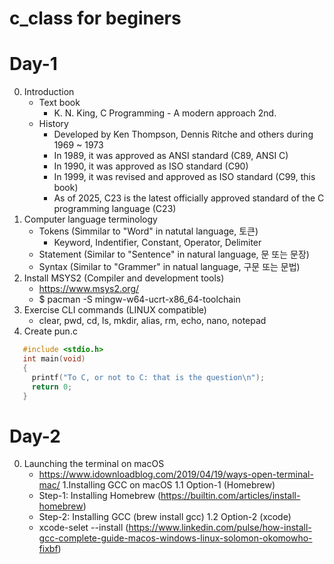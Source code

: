 c_class for beginers
====================

# Day-1
0. Introduction
    - Text book
      	* K. N. King, C Programming - A modern approach 2nd.
    - History
		* Developed by Ken Thompson, Dennis Ritche and others during 1969 ~ 1973
		* In 1989, it was approved as ANSI standard (C89, ANSI C)
    	* In 1990, it was approved as ISO standard (C90)
		* In 1999, it was revised and approved as ISO standard (C99, this book)
		* As of 2025, C23 is the latest officially approved standard of the C programming language (C23)
1. Computer language terminology
   - Tokens (Simmilar to "Word" in natutal language, 토큰)
     * Keyword, Indentifier, Constant, Operator, Delimiter
   - Statement (Similar to "Sentence" in natural language, 문 또는 문장)
   - Syntax (Similar to "Grammer" in natual language, 구문 또는 문법)
3. Install MSYS2 (Compiler and development tools)
    - <https://www.msys2.org/>
    - $ pacman -S mingw-w64-ucrt-x86_64-toolchain
4. Exercise CLI commands (LINUX compatible)
   - clear, pwd, cd, ls, mkdir, alias, rm, echo, nano, notepad
5. Create pun.c
```C   
   #include <stdio.h>
   int main(void)
   {
     printf("To C, or not to C: that is the question\n");
     return 0;
   }
```
# Day-2
0. Launching the terminal on macOS
    - https://www.idownloadblog.com/2019/04/19/ways-open-terminal-mac/
1.Installing GCC on macOS
  1.1 Option-1 (Homebrew)
   - Step-1: Installing Homebrew (https://builtin.com/articles/install-homebrew)
   - Step-2: Installing GCC (brew install gcc)
  1.2 Option-2 (xcode)
   - xcode-selet --install (https://www.linkedin.com/pulse/how-install-gcc-complete-guide-macos-windows-linux-solomon-okomowho-fixbf)
